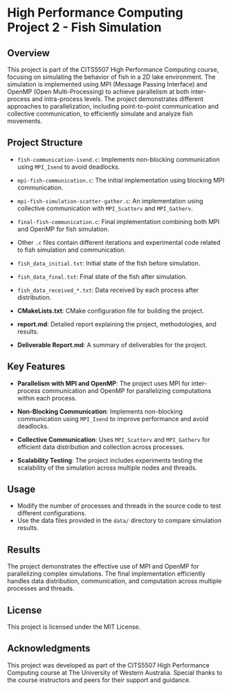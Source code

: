 # High Performance Computing Project 2 - Fish Simulation

## Overview

This project is part of the CITS5507 High Performance Computing course, focusing on simulating the behavior of fish in a 2D lake environment. The simulation is implemented using MPI (Message Passing Interface) and OpenMP (Open Multi-Processing) to achieve parallelism at both inter-process and intra-process levels. The project demonstrates different approaches to parallelization, including point-to-point communication and collective communication, to efficiently simulate and analyze fish movements.

## Project Structure

  - `fish-communication-isend.c`: Implements non-blocking communication using `MPI_Isend` to avoid deadlocks.
  - `mpi-fish-communication.c`: The initial implementation using blocking MPI communication.
  - `mpi-fish-simulation-scatter-gather.c`: An implementation using collective communication with `MPI_Scatterv` and `MPI_Gatherv`.
  - `final-fish-communication.c`: Final implementation combining both MPI and OpenMP for fish simulation.
  - Other `.c` files contain different iterations and experimental code related to fish simulation and communication.
  - `fish_data_initial.txt`: Initial state of the fish before simulation.
  - `fish_data_final.txt`: Final state of the fish after simulation.
  - `fish_data_received_*.txt`: Data received by each process after distribution.

- **CMakeLists.txt**: CMake configuration file for building the project.

- **report.md**: Detailed report explaining the project, methodologies, and results.

- **Deliverable Report.md**: A summary of deliverables for the project.

## Key Features

- **Parallelism with MPI and OpenMP**: The project uses MPI for inter-process communication and OpenMP for parallelizing computations within each process.
  
- **Non-Blocking Communication**: Implements non-blocking communication using `MPI_Isend` to improve performance and avoid deadlocks.

- **Collective Communication**: Uses `MPI_Scatterv` and `MPI_Gatherv` for efficient data distribution and collection across processes.

- **Scalability Testing**: The project includes experiments testing the scalability of the simulation across multiple nodes and threads.


## Usage

- Modify the number of processes and threads in the source code to test different configurations.
- Use the data files provided in the `data/` directory to compare simulation results.

## Results

The project demonstrates the effective use of MPI and OpenMP for parallelizing complex simulations. The final implementation efficiently handles data distribution, communication, and computation across multiple processes and threads.

## License

This project is licensed under the MIT License.

## Acknowledgments

This project was developed as part of the CITS5507 High Performance Computing course at The University of Western Australia. Special thanks to the course instructors and peers for their support and guidance.
